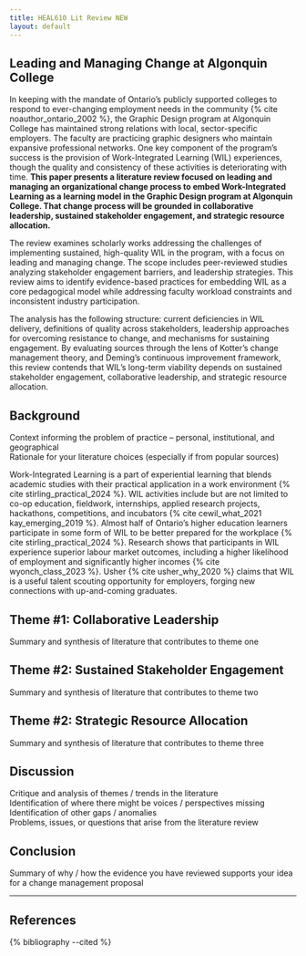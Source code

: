 ```yaml
---
title: HEAL610 Lit Review NEW
layout: default
---
```


<h2 class="center-text">Leading and Managing Change at Algonquin College</h2>

In keeping with the mandate of Ontario’s publicly supported colleges to respond to ever-changing employment needs in the community {% cite noauthor_ontario_2002 %}, the Graphic Design program at Algonquin College has maintained strong relations with local, sector-specific employers. The faculty are practicing graphic designers who maintain expansive professional networks. One key component of the program’s success is the provision of Work-Integrated Learning (WIL) experiences, though the quality and consistency of these activities is deteriorating with time. **This paper presents a literature review focused on leading and managing an organizational change process to embed Work-Integrated Learning as a learning model in the Graphic Design program at Algonquin College. That change process will be grounded in collaborative leadership, sustained stakeholder engagement, and strategic resource allocation.**

The review examines scholarly works addressing the challenges of implementing sustained, high-quality WIL in the program, with a focus on leading and managing change. The scope includes peer-reviewed studies analyzing stakeholder engagement barriers, and leadership strategies. This review aims to identify evidence-based practices for embedding WIL as a core pedagogical model while addressing faculty workload constraints and inconsistent industry participation.

The analysis has the following structure: current deficiencies in WIL delivery, definitions of quality across stakeholders, leadership approaches for overcoming resistance to change, and mechanisms for sustaining engagement. By evaluating sources through the lens of Kotter’s change management theory, and Deming’s continuous improvement framework, this review contends that WIL’s long-term viability depends on sustained stakeholder engagement, collaborative leadership, and strategic resource allocation.

<h2 class="center-text">Background</h2>

<div class="guide">
Context informing the problem of practice – personal, institutional, and geographical<br>
Rationale for your literature choices (especially if from popular sources)
</div>

Work-Integrated Learning is a part of experiential learning that blends academic studies with their practical application in a work environment {% cite stirling_practical_2024 %}. WIL activities include but are not limited to co-op education, fieldwork, internships, applied research projects, hackathons, competitions, and incubators {% cite cewil_what_2021 kay_emerging_2019 %}. Almost half of Ontario’s higher education learners participate in some form of WIL to be better prepared for the workplace {% cite stirling_practical_2024 %}. Research shows that participants in WIL experience superior labour market outcomes, including a higher likelihood of employment and significantly higher incomes {% cite wyonch_class_2023 %}. Usher {% cite usher_why_2020 %} claims that WIL is a useful talent scouting opportunity for employers, forging new connections with up-and-coming graduates.

<h2 class="center-text">Theme #1: Collaborative Leadership</h2>

<div class="guide">
Summary and synthesis of literature that contributes to theme one
</div>

<h2 class="center-text">Theme #2: Sustained Stakeholder Engagement</h2>

<div class="guide">
Summary and synthesis of literature that contributes to theme two
</div>

<h2 class="center-text">Theme #2: Strategic Resource Allocation</h2>

<div class="guide">
Summary and synthesis of literature that contributes to theme three
</div>

## Discussion

<div class="guide">
Critique and analysis of themes / trends in the literature<br>
Identification of where there might be voices / perspectives missing<br>
Identification of other gaps / anomalies<br>
Problems, issues, or questions that arise from the literature review<br>
</div>

## Conclusion

<div class="guide">
Summary of why / how the evidence you have reviewed supports your idea for a change management proposal
</div>

---

<h2 class="center-text">References</h2>

<div class="bibliography-list">
    {% bibliography --cited %}
</div>
